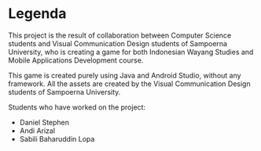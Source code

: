 # Legenda

This project is the result of collaboration between Computer Science students and Visual Communication Design students of Sampoerna University, who is creating a game for both
Indonesian Wayang Studies and Mobile Applications Development course.

This game is created purely using Java and Android Studio, without any framework. All the assets are created by the Visual Communication Design students of Sampoerna University.

Students who have worked on the project:
- Daniel Stephen
- Andi Arizal 
- Sabili Baharuddin Lopa
